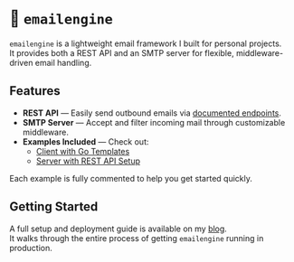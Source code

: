# 📧 `emailengine`

`emailengine` is a lightweight email framework I built for personal projects.  
It provides both a REST API and an SMTP server for flexible, middleware-driven email handling.

## Features

- **REST API** — Easily send outbound emails via [documented endpoints](API.md).  
- **SMTP Server** — Accept and filter incoming mail through customizable middleware.  
- **Examples Included** — Check out:
  - [Client with Go Templates](examples/client/main.go)
  - [Server with REST API Setup](examples/server/main.go)

Each example is fully commented to help you get started quickly.

## Getting Started
A full setup and deployment guide is available on my [blog](https://panca.kz/goto/emailengine).  
It walks through the entire process of getting `emailengine` running in production.